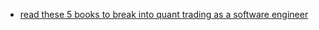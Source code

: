 - [read these 5 books to break into quant trading as a software engineer](https://youtu.be/0pwpP2QOW9g)
